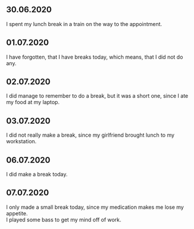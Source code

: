 ## 30.06.2020  
I spent my lunch break in a train on the way to the appointment.  
  
## 01.07.2020  
I have forgotten, that I have breaks today, which means, that I did not do any.  
  
## 02.07.2020  
I did manage to remember to do a break, but it was a short one, since I ate my food at my laptop.  
  
## 03.07.2020  
I did not really make a break, since my girlfriend brought lunch to my workstation.  
  
## 06.07.2020  
I did make a break today.  
  
## 07.07.2020  
I only made a small break today, since my medication makes me lose my appetite.  
I played some bass to get my mind off of work.